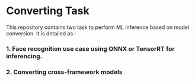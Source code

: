 # Converting Task 
This repository contains two task to perform ML inference based on model conversion. It is detailed as :
### 1. Face recognition use case using ONNX or TensorRT for inferencing.

### 2. Converting cross-framework models
